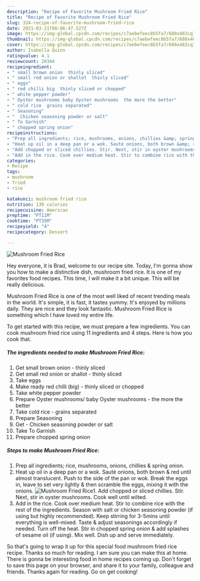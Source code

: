 ```yaml
---
description: "Recipe of Favorite Mushroom Fried Rice"
title: "Recipe of Favorite Mushroom Fried Rice"
slug: 324-recipe-of-favorite-mushroom-fried-rice
date: 2021-03-21T08:06:47.527Z
image: https://img-global.cpcdn.com/recipes/c7aebefeec8b5fa7/680x482cq70/mushroom-fried-rice-recipe-main-photo.jpg
thumbnail: https://img-global.cpcdn.com/recipes/c7aebefeec8b5fa7/680x482cq70/mushroom-fried-rice-recipe-main-photo.jpg
cover: https://img-global.cpcdn.com/recipes/c7aebefeec8b5fa7/680x482cq70/mushroom-fried-rice-recipe-main-photo.jpg
author: Isabella Quinn
ratingvalue: 4.1
reviewcount: 20344
recipeingredient:
- " small brown onion  thinly sliced"
- " small red onion or shallot  thinly sliced"
- " eggs"
- " red chilli big  thinly sliced or chopped"
- " white pepper powder"
- " Oyster mushrooms baby Oyster mushrooms  the more the better"
- " cold rice  grains separated"
- " Seasoning"
- "  Chicken seasoning powder or salt"
- " To Garnish"
- " chopped spring onion"
recipeinstructions:
- "Prep all ingredients; rice, mushrooms, onions, chillies &amp; spring onion."
- "Heat up oil in a deep pan or a wok. Sauté onions, both brown &amp; red until almost translucent. Push to the side of the pan or wok. Break the eggs in, leave to set very lightly &amp; then scramble the eggs, mixing it with the onions."
- "Add chopped or sliced chillies. Stir. Next, stir in oyster mushrooms. Cook well until wilted."
- "Add in the rice. Cook over medium heat. Stir to combine rice with the rest of the ingredients. Season with salt or chicken seasoning powder (if using but highly recommended). Keep stirring for 3-5mins until everything is well-mixed. Taste &amp; adjust seasonings accordingly if needed. Turn off the heat. Stir in chopped spring onion &amp; add splashes of sesame oil (if using). Mix well. Dish up and serve immediately."
categories:
- Recipe
tags:
- mushroom
- fried
- rice

katakunci: mushroom fried rice 
nutrition: 139 calories
recipecuisine: American
preptime: "PT11M"
cooktime: "PT35M"
recipeyield: "4"
recipecategory: Dessert

---
```



![Mushroom Fried Rice](https://img-global.cpcdn.com/recipes/c7aebefeec8b5fa7/680x482cq70/mushroom-fried-rice-recipe-main-photo.jpg)

Hey everyone, it is Brad, welcome to our recipe site. Today, I'm gonna show you how to make a distinctive dish, mushroom fried rice. It is one of my favorites food recipes. This time, I will make it a bit unique. This will be really delicious.



Mushroom Fried Rice is one of the most well liked of recent trending meals in the world. It's simple, it is fast, it tastes yummy. It's enjoyed by millions daily. They are nice and they look fantastic. Mushroom Fried Rice is something which I have loved my entire life.


To get started with this recipe, we must prepare a few ingredients. You can cook mushroom fried rice using 11 ingredients and 4 steps. Here is how you cook that.

<!--inarticleads1-->

##### The ingredients needed to make Mushroom Fried Rice:

1. Get  small brown onion - thinly sliced
1. Get  small red onion or shallot - thinly sliced
1. Take  eggs
1. Make ready  red chilli (big) - thinly sliced or chopped
1. Take  white pepper powder
1. Prepare  Oyster mushrooms/ baby Oyster mushrooms - the more the better
1. Take  cold rice - grains separated
1. Prepare  Seasoning
1. Get  - Chicken seasoning powder or salt
1. Take  To Garnish
1. Prepare  chopped spring onion




<!--inarticleads2-->

##### Steps to make Mushroom Fried Rice:

1. Prep all ingredients; rice, mushrooms, onions, chillies &amp; spring onion.
1. Heat up oil in a deep pan or a wok. Sauté onions, both brown &amp; red until almost translucent. Push to the side of the pan or wok. Break the eggs in, leave to set very lightly &amp; then scramble the eggs, mixing it with the onions.
<img src="//assets-global.cpcdn.com/assets/icons/button_play-2c75c40dde080a61004c1f40b05d8f140eaff45d7e9e6481dc71c63d2e7c4909.png" alt="Mushroom Fried Rice">1. Add chopped or sliced chillies. Stir. Next, stir in oyster mushrooms. Cook well until wilted.
1. Add in the rice. Cook over medium heat. Stir to combine rice with the rest of the ingredients. Season with salt or chicken seasoning powder (if using but highly recommended). Keep stirring for 3-5mins until everything is well-mixed. Taste &amp; adjust seasonings accordingly if needed. Turn off the heat. Stir in chopped spring onion &amp; add splashes of sesame oil (if using). Mix well. Dish up and serve immediately.




So that's going to wrap it up for this special food mushroom fried rice recipe. Thanks so much for reading. I am sure you can make this at home. There is gonna be interesting food in home recipes coming up. Don't forget to save this page on your browser, and share it to your family, colleague and friends. Thanks again for reading. Go on get cooking!

